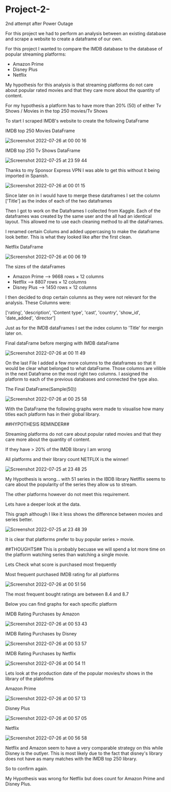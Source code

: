 # Project-2-

2nd attempt after Power Outage

For this project we had to perform an analysis between an existing database and scrape a website to create a dataframe of our own. 

For this project I wanted to compare the IMDB database to the database of popular streaming platforms:

- Amazon Prime
- Disney Plus 
- Netflix

My hypothesis for this analysis is that streaming platforms do not care about popular rated movies and that they care more about the quantity of content. 

For my hypothesis a platform has to have more than 20% (50) of either Tv Shows / Movies in the top 250 movies/Tv Shows


To start I scraped IMDB's website to create the following DataFrame 

IMDB top 250 Movies DataFrame

![Screenshot 2022-07-26 at 00 00 16](https://user-images.githubusercontent.com/104360125/180881129-8429d6b9-2d1f-4028-b419-4adf862c957c.png)


IMDB top 250 Tv Shows DataFrame

![Screenshot 2022-07-25 at 23 59 44](https://user-images.githubusercontent.com/104360125/180881071-fd7c924d-2c6b-45a8-a932-0c7642866e71.png)

Thanks to my Sponsor Express VPN I was able to get this without it being imported in Spanish.

![Screenshot 2022-07-26 at 00 01 15](https://user-images.githubusercontent.com/104360125/180881226-f03d7953-7704-4d21-b67b-4d5e67e81709.png)

Since later on in I would have to merge these dataframes I set the column ['Title'] as the index of each of the two dataframes


Then I got to work on the Dataframes I collected from Kaggle. Each of the dataframes was created by the same user and the all had an identical layout. 
This allowed me to use each cleaning method to all the dataFrames. 

I renamed certain Colums and added uppercasing to make the dataframe look better. 
This is what they looked like after the first clean.

Netflix DataFrame

![Screenshot 2022-07-26 at 00 06 19](https://user-images.githubusercontent.com/104360125/180881844-65f1d751-7ed6-4446-95b5-c340cf7c6fc7.png)

The sizes of the dataFrames 

- Amazon Prime -->  9668 rows × 12 columns
- Netflix      -->  8807 rows × 12 columns
- Disney Plus  -->  1450 rows × 12 columns

I then decided to drop certain columns as they were not relevant for the analysis. These Columns were:

['rating', 'description', 'Content type', 'cast', 'country', 'show_id', 'date_added', 'director']


Just as for the IMDB dataFrames I set the index column to 'Title' for mergin later on.

Final dataFrame before merging with IMDB dataFrame 

![Screenshot 2022-07-26 at 00 11 49](https://user-images.githubusercontent.com/104360125/180882685-9289e6ff-005c-49f6-9e2d-949c406e6d41.png)

On the last File I added a few more columns to the dataframes so that it would be clear what belonged to what dataFrame.
Those columns are vilible in the next Dataframe on the most right two columns. I assigned the platform to each of the previous databases and connected the type also. 

The Final DataFrame(Sample(50))

![Screenshot 2022-07-26 at 00 25 58](https://user-images.githubusercontent.com/104360125/180884201-35092d96-6335-48da-ba70-3730d0eff439.png)


With the DataFrame the following graphs were made to visualise how many titles each platform has in their global library. 



##HYPOTHESIS REMINDER##

Streaming platforms do not care about popular rated movies and that they care more about the quantity of content. 

If they have > 20% of the IMDB library I am wrong



All platforms and their library count NETFLIX is the winner!

![Screenshot 2022-07-25 at 23 48 25](https://user-images.githubusercontent.com/104360125/180885102-9b46adbf-9691-4f41-83dc-d85340867271.png)

My Hypothesis is wrong... 
with 51 series in the IBDB library Netlflix seems to care about the popularity of the series they allow us to stream.

The other platforms however do not meet this requirement.

Lets have a deeper look at the data. 

This graph although I like it less shows the difference between movies and series better.

![Screenshot 2022-07-25 at 23 48 39](https://user-images.githubusercontent.com/104360125/180885780-83a47120-12aa-491f-af4b-9ebf7efebf48.png)

It is clear that platforms prefer to buy popular series > movie.

##THOUGHTS## This is probably becuase we will spend a lot more time on the platform watching series than watching a single movie. 

Lets Check what score is purchased most frequently

Most frequent purchased IMDB rating for all platforms 

![Screenshot 2022-07-26 at 00 51 56](https://user-images.githubusercontent.com/104360125/180887364-37e439bc-4ed0-4671-91f0-61746609f797.png)

The most frequent bought ratings are between 8.4 and 8.7 

Below you can find graphs for each specific platform 


IMDB Rating Purchases by Amazon  

![Screenshot 2022-07-26 at 00 53 43](https://user-images.githubusercontent.com/104360125/180887531-107a9198-14b4-4d10-bfe2-f36f8525db7b.png)

IMDB Rating Purchases by Disney  

![Screenshot 2022-07-26 at 00 53 57](https://user-images.githubusercontent.com/104360125/180887550-8a166531-c2f3-47e2-b5d9-320087c1b9b9.png)

IMDB Rating Purchases by Netflix  

![Screenshot 2022-07-26 at 00 54 11](https://user-images.githubusercontent.com/104360125/180887570-ed1f7bef-2ce6-4f95-a650-4a8c611a45cd.png)

Lets look at the production date of the popular movies/tv shows in the library of the platofrms 

Amazon Prime  

![Screenshot 2022-07-26 at 00 57 13](https://user-images.githubusercontent.com/104360125/180888152-826bd123-9751-4e9a-8187-77ba3f3f60b1.png)

Disney Plus 

![Screenshot 2022-07-26 at 00 57 05](https://user-images.githubusercontent.com/104360125/180888275-e5962c77-08e3-43cd-a92c-b7dbd29690a8.png)

Netflix 

![Screenshot 2022-07-26 at 00 56 58](https://user-images.githubusercontent.com/104360125/180888286-d205230a-75f0-4615-a396-b0fae14bf492.png)

Netflix and Amazon seem to have a very comparable strategy on this while Disney is the outlyer. This is most likely due to the fact that disney's library does not have as many matches with the IMDB top 250 library. 

So to confirm again. 

My Hypothesis was wrong for Netflix but does count for Amazon Prime and Disney Plus. 
